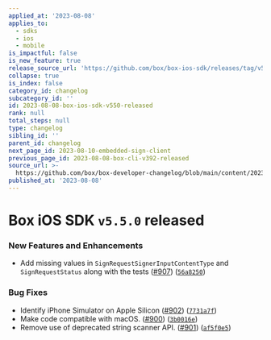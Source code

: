 ```yaml
---
applied_at: '2023-08-08'
applies_to:
  - sdks
  - ios
  - mobile
is_impactful: false
is_new_feature: true
release_source_url: 'https://github.com/box/box-ios-sdk/releases/tag/v5.5.0'
collapse: true
is_index: false
category_id: changelog
subcategory_id: ''
id: 2023-08-08-box-ios-sdk-v550-released
rank: null
total_steps: null
type: changelog
sibling_id: ''
parent_id: changelog
next_page_id: 2023-08-10-embedded-sign-client
previous_page_id: 2023-08-08-box-cli-v392-released
source_url: >-
  https://github.com/box/box-developer-changelog/blob/main/content/2023/08-08-box-ios-sdk-v550-released.md
published_at: '2023-08-08'
---
```

# Box iOS SDK `v5.5.0` released

### New Features and Enhancements

* Add missing values in `SignRequestSignerInputContentType` and `SignRequestStatus` along with the tests ([#907][1]) ([`56a8250`][2])

### Bug Fixes

* Identify iPhone Simulator on Apple Silicon ([#902][3]) ([`7731a7f`][4])
* Make code compatible with macOS. ([#900][5]) ([`3b0016e`][6])
* Remove use of deprecated string scanner API. ([#901][7]) ([`af5f0e5`][8])

[1]: https://github.com/box/box-ios-sdk/issues/907

[2]: https://github.com/box/box-ios-sdk/commit/56a82500c0abe648825d8300979601a25f792c84

[3]: https://github.com/box/box-ios-sdk/issues/902

[4]: https://github.com/box/box-ios-sdk/commit/7731a7f434add74e163a76511fe1e2a3f26517f7

[5]: https://github.com/box/box-ios-sdk/issues/900

[6]: https://github.com/box/box-ios-sdk/commit/3b0016e44e674db0ea429273c03e5a29177372bf

[7]: https://github.com/box/box-ios-sdk/issues/901

[8]: https://github.com/box/box-ios-sdk/commit/af5f0e52d184fbd27f56d972fb93b3e543547773